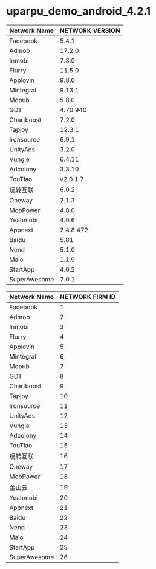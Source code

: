 # uparpu_demo_android_4.2.1


| Network Name| NETWORK VERSION|
|---|---|
|Facebook | 5.4.1|
|Admob | 17.2.0 |
|Inmobi | 7.3.0 | 
|Flurry| 11.5.0 | 
|Applovin| 9.8.0 | 
|Mintegral | 9.13.1 |
|Mopub | 5.8.0 |
|GDT | 4.70.940|
|Chartboost | 7.2.0| 
|Tapjoy | 12.3.1 |
|Ironsource | 6.9.1|
|UnityAds | 3.2.0 |
|Vungle | 6.4.11 | 
|Adcolony | 3.3.10 | 
|TouTiao|v2.0.1.7|
|玩转互联 | 6.0.2  |
|Oneway|2.1.3|
|MobPower | 4.8.0 |
|Yeahmobi|4.0.6 |
|Appnext|2.4.8.472|
|Baidu|5.81 |
|Nend|5.1.0 |
|Maio|1.1.9 |
|StartApp|4.0.2|
|SuperAwesome|7.0.1|


| Network Name| NETWORK FIRM ID|
|---|---|
|Facebook | 1 |
|Admob | 2 |
|Inmobi | 3 | 
|Flurry| 4 | 
|Applovin| 5 | 
|Mintegral | 6 |
|Mopub | 7 |
|GDT | 8|
|Chartboost | 9| 
|Tapjoy | 10 |
|Ironsource | 11|
|UnityAds | 12 |
|Vungle | 13 | 
|Adcolony | 14 | 
|TouTiao|15|
|玩转互联 | 16 |
|Oneway|17|
|MobPower | 18 |
|金山云 | 19 |
|Yeahmobi|20|
|Appnext|21|
|Baidu|22|
|Nend|23|
|Maio|24|
|StartApp |25|
|SuperAwesome |26|
